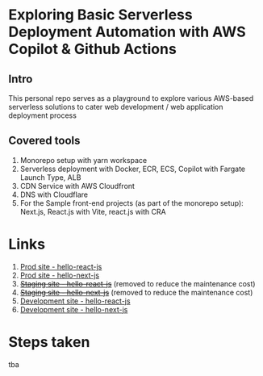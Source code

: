 # Exploring Basic Serverless Deployment Automation with AWS Copilot & Github Actions

## Intro
This personal repo serves as a playground to explore various AWS-based serverless solutions to cater web development / web application deployment process

## Covered tools
1. Monorepo setup with yarn workspace
2. Serverless deployment with Docker, ECR, ECS, Copilot with Fargate Launch Type, ALB
3. CDN Service with AWS Cloudfront
4. DNS with Cloudflare
5. For the Sample front-end projects (as part of the monorepo setup): Next.js, React.js with Vite, react.js with CRA 

# Links
1. [Prod site - hello-react-js](https://www.yudimankwanmas.com)
2. [Prod site - hello-next-js](https://www.yudimankwanmas.com/hello-next-js) 
3. ~~[Staging site - hello-react-js](https://stg.yudimankwanmas.com)~~ (removed to reduce the maintenance cost)
4. ~~[Staging site - hello-next-js](https://stg.yudimankwanmas.com/hello-next-js)~~ (removed to reduce the maintenance cost)
5. [Development site - hello-react-js](https://dev.yudimankwanmas.com)
6. [Development site - hello-next-js](https://dev.yudimankwanmas.com/hello-next-js) 

# Steps taken
tba